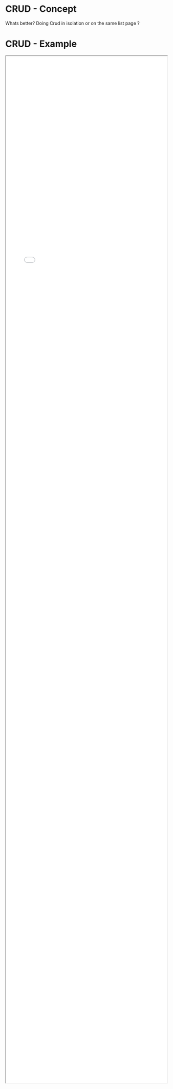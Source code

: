 # CRUD - Concept

Whats better? 
Doing Crud in isolation or on the same list page ?

# CRUD - Example 

<iframe src="./Part 1 - Theory/3.Simplicity/CRUD/index.html" style="width: 100%; height: 80vh;"/>  

# CRUD - Analysis
* Where is best to do updates, created, deletes, edit or other actions (same page vs isloation)
* Modals and sub panel still count as being on the same page.

## things to point out
* Each has its pros and cons
